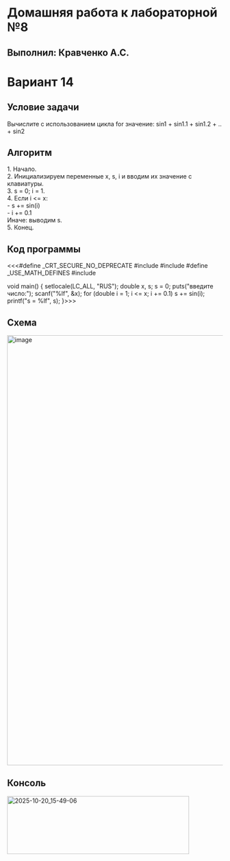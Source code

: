 <h1>Домашняя работа к лабораторной №8</h1>
<h2>Выполнил: Кравченко А.С.</h2>

<h1>Вариант 14</h1>
<h2>Условие задачи</h2>
Вычислите с использованием цикла for значение: sin1 + sin1.1 + sin1.2 + .. + sin2

<h2>Алгоритм</h2>
1. Начало.<br>
2. Инициализируем переменные x, s, i и вводим их значение с клавиатуры.<br>
3. s = 0; i = 1.<br>
4. Если i <= x:<br>
  - s += sin(i)<br>
  - i += 0.1<br>
  Иначе: выводим s.<br>
5. Конец.<br>

<h2>Код программы</h2>
<<<#define _CRT_SECURE_NO_DEPRECATE 
   #include <stdio.h>
   #include <locale.h>
#define _USE_MATH_DEFINES 
#include <math.h>

void main()
{
	setlocale(LC_ALL, "RUS");
	double x, s;
	s = 0;
	puts("введите число:");
	scanf("%lf", &x);
	for (double i = 1; i <= x; i += 0.1)
		s += sin(i);
	printf("s = %lf", s);
}>>>

<h2>Схема</h2>
<img width="687" height="1002" alt="image" src="https://github.com/user-attachments/assets/56d14329-05d2-4815-81ba-8f20069bbb02" />

<h2>Консоль</h2>
<img width="425" height="135" alt="2025-10-20_15-49-06" src="https://github.com/user-attachments/assets/025f2ca3-7fb7-420d-bea7-7c44472ec805" />



  
